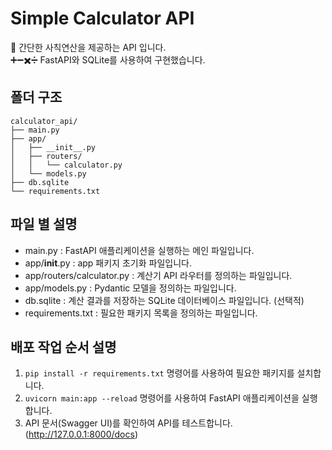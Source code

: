 # Simple Calculator API
🚀 간단한 사칙연산을 제공하는 API 입니다.  
➕➖✖️➗  FastAPI와 SQLite를 사용하여 구현했습니다.


## 폴더 구조
```
calculator_api/
├── main.py
├── app/
│   ├── __init__.py
│   ├── routers/
│   │   └── calculator.py
│   └── models.py
├── db.sqlite
└── requirements.txt
```

## 파일 별 설명
- main.py : FastAPI 애플리케이션을 실행하는 메인 파일입니다.
- app/__init__.py : app 패키지 초기화 파일입니다.
- app/routers/calculator.py : 계산기 API 라우터를 정의하는 파일입니다.
- app/models.py : Pydantic 모델을 정의하는 파일입니다.
- db.sqlite : 계산 결과를 저장하는 SQLite 데이터베이스 파일입니다. (선택적)
- requirements.txt : 필요한 패키지 목록을 정의하는 파일입니다.


## 배포 작업 순서 설명
1. `pip install -r requirements.txt` 명령어를 사용하여 필요한 패키지를 설치합니다.
2. `uvicorn main:app --reload` 명령어를 사용하여 FastAPI 애플리케이션을 실행합니다.
3. API 문서(Swagger UI)를 확인하여 API를 테스트합니다.  (http://127.0.0.1:8000/docs)